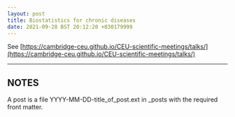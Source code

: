 ```yaml
---
layout: post
title: Biostatistics for chronic diseases
date: 2021-09-28 BST 20:12:20 +030179999
---
```


See [https://cambridge-ceu.github.io/CEU-scientific-meetings/talks/](https://cambridge-ceu.github.io/CEU-scientific-meetings/talks/)

<!--more-->

---

## NOTES

A post is a file YYYY-MM-DD-title_of_post.ext in _posts with the required front matter.
